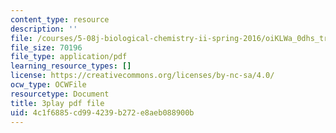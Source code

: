 ```yaml
---
content_type: resource
description: ''
file: /courses/5-08j-biological-chemistry-ii-spring-2016/oiKLWa_0dhs_transcript.pdf
file_size: 70196
file_type: application/pdf
learning_resource_types: []
license: https://creativecommons.org/licenses/by-nc-sa/4.0/
ocw_type: OCWFile
resourcetype: Document
title: 3play pdf file
uid: 4c1f6885-cd99-4239-b272-e8aeb088900b
---
```

